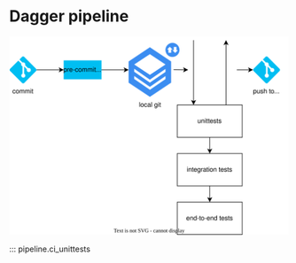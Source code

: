 # Dagger pipeline

![dagger_pipeline_workflow](resources/dagger_pipeline_workflow.drawio.svg)

::: pipeline.ci_unittests
